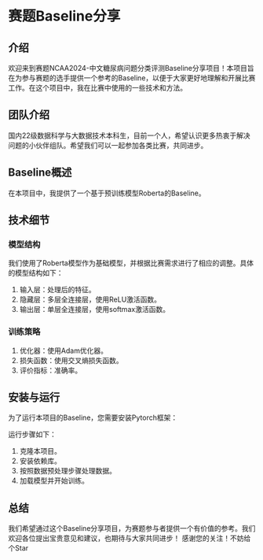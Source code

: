 # 赛题Baseline分享
## 介绍
欢迎来到赛题NCAA2024-中文糖尿病问题分类评测Baseline分享项目！本项目旨在为参与赛题的选手提供一个参考的Baseline，以便于大家更好地理解和开展比赛工作。在这个项目中，我在比赛中使用的一些技术和方法。
## 团队介绍
国内22级数据科学与大数据技术本科生，目前一个人，希望认识更多热衷于解决问题的小伙伴组队。希望我们可以一起参加各类比赛，共同进步。
## Baseline概述
在本项目中，我提供了一个基于预训练模型Roberta的Baseline。
## 技术细节
### 模型结构
我们使用了Roberta模型作为基础模型，并根据比赛需求进行了相应的调整。具体的模型结构如下：
1. 输入层：处理后的特征。
2. 隐藏层：多层全连接层，使用ReLU激活函数。
3. 输出层：单层全连接层，使用softmax激活函数。
### 训练策略
1. 优化器：使用Adam优化器。
2. 损失函数：使用交叉熵损失函数。
3. 评价指标：准确率。
## 安装与运行
为了运行本项目的Baseline，您需要安装Pytorch框架：

运行步骤如下：
1. 克隆本项目。
2. 安装依赖库。
3. 按照数据预处理步骤处理数据。
4. 加载模型并开始训练。
## 总结
我们希望通过这个Baseline分享项目，为赛题参与者提供一个有价值的参考。我们欢迎各位提出宝贵意见和建议，也期待与大家共同进步！
感谢您的关注！不妨给个Star
